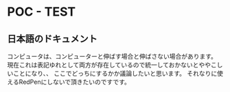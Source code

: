 # POC - TEST
## 日本語のドキュメント

コンピュータは、コンピューターと伸ばす場合と伸ばさない場合があります。
現在これは表記ゆれとして両方が存在しているので統一しておかないとややこしいことになり、、
ここでどっちにするかか議論したいと思います。
それなりに使えるRedPenにしないで頂きたいのですです。
